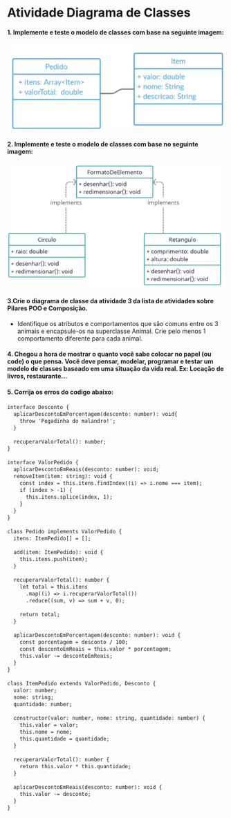 # Atividade Diagrama de Classes

#### 1. Implemente e teste o modelo de classes com base na seguinte imagem:
![pedido](pedido.png)
#### 2. Implemente e teste o modelo de classes com base no seguinte imagem:
![elemento](elemento.png)
#### 3.Crie o diagrama de classe da atividade 3 da lista de atividades sobre Pilares POO e Composição.

- Identifique os atributos e comportamentos que são comuns entre os 3 animais e encapsule-os na superclasse Animal. Crie pelo menos 1 comportamento diferente para cada animal. 
#### 4. Chegou a hora de mostrar o quanto você sabe colocar no papel (ou code) o que pensa. Você deve pensar, modelar, programar e testar um modelo de classes baseado em uma situação da vida real. Ex: Locação de livros, restaurante...
#### 5. Corrija os erros do codigo abaixo:    
    interface Desconto {
      aplicarDescontoEmPorcentagem(desconto: number): void{
        throw 'Pegadinha do malandro!';
      }

      recuperarValorTotal(): number;
    }

    interface ValorPedido {
      aplicarDescontoEmReais(desconto: number): void;
      removeItem(item: string): void {
        const index = this.itens.findIndex((i) => i.nome === item);
        if (index > -1) {
          this.itens.splice(index, 1);
        }
      }
    }

    class Pedido implements ValorPedido {
      itens: ItemPedido[] = [];

      add(item: ItemPedido): void {
        this.itens.push(item);
      }
      
      recuperarValorTotal(): number {
        let total = this.itens
          .map((i) => i.recuperarValorTotal())
          .reduce((sum, v) => sum + v, 0);

        return total;
      }

      aplicarDescontoEmPorcentagem(desconto: number): void {
        const porcentagem = desconto / 100;
        const descontoEmReais = this.valor * porcentagem;
        this.valor -= descontoEmReais;
      }
    }

    class ItemPedido extends ValorPedido, Desconto {
      valor: number;
      nome: string;
      quantidade: number;

      constructor(valor: number, nome: string, quantidade: number) {
        this.valor = valor;
        this.nome = nome;
        this.quantidade = quantidade;
      }

      recuperarValorTotal(): number {
        return this.valor * this.quantidade;
      }

      aplicarDescontoEmReais(desconto: number): void {
        this.valor -= desconto;
      }
    }
